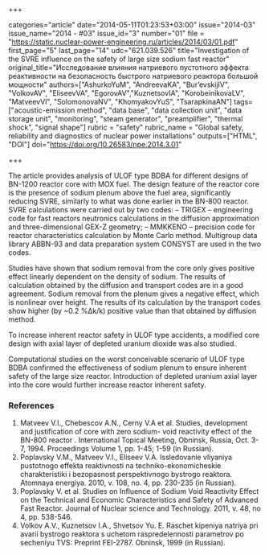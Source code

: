 +++

categories="article"
date="2014-05-11T01:23:53+03:00"
issue="2014-03"
issue_name="2014 - #03"
issue_id="3"
number="01"
file = "https://static.nuclear-power-engineering.ru/articles/2014/03/01.pdf"
first_page="5"
last_page="14"
udc="621.039.526"
title="Investigation of the SVRE influence on the safety of large size sodium fast reactor"
original_title="Исследование влияния натриевого пустотного эффекта реактивности на безопасность быстрого натриевого реактора большой мощности"
authors=["AshurkoYuM", "AndreevaKA", "Bur’evskijIV", "VolkovAV", "EliseevVA", "EgorovAV","KuznetsovIA", "KorobeinikovaLV", "MatveevVI", "SolomonovaNV", "KhomyakovYuS", "TsarapkinaAN"]
tags=["acoustic-emission method", "data base", "data collection unit", "data storage unit", "monitoring", "steam generator", "preamplifier", "thermal shock", "signal shape"]
rubric = "safety"
rubric_name = "Global safety, reliability and diagnostics of nuclear power installations"
outputs=["HTML", "DOI"]
doi="https://doi.org/10.26583/npe.2014.3.01"

+++

The article provides analysis of ULOF type BDBA for different designs of BN-1200 reactor core with MOX fuel. The design feature of the reactor core is the presence of sodium plenum above the fuel area, significantly reducing SVRE, similarly to what was done earlier in the BN-800 reactor. SVRE calculations were carried out by two codes:
– TRIGEX – engineering code for fast reactors neutronics calculations in the diffusion approximation and three-dimensional GEX-Z geometry;
– MMKKENO – precision code for reactor characteristics calculation by Monte Carlo method. Multigroup data library ABBN-93 and data preparation system CONSYST are used in the two codes.

Studies have shown that sodium removal from the core only gives positive effect linearly dependent on the density of sodium. The results of calculation obtained by the diffusion and transport codes are in a good agreement. Sodium removal from the plenum gives a negative effect, which is nonlinear over height. The results of its calculation by the transport codes show higher (by ~0.2 %Δk/k) positive value than that obtained by diffusion method.

To increase inherent reactor safety in ULOF type accidents, a modified core design with axial layer of depleted uranium dioxide was also studied.

Computational studies on the worst conceivable scenario of ULOF type BDBA confirmed the effectiveness of sodium plenum to ensure inherent safety of the large size reactor. Introduction of depleted uranium axial layer into the core would further increase reactor inherent safety.

### References

1. Matveev V.I., Chebescov A.N., Cerny V.A et al. Studies, development and justification of core with zero sodium- void reactivity effect of the BN-800 reactor . International Topical Meeting, Obninsk, Russia, Oct. 3-7, 1994. Proceedings Volume 1, pp. 1-45; 1-59 (in Russian).
2. Poplavsky V.M., Matveev V.I., Eliseev V.A. Issledovanie vliyaniya pustotnogo effekta reaktivnosti na techniko-ekonomicheskie charakteristiki i bezopasnost perspektivnogo bystrogo reaktora. Atomnaya energiya. 2010, v. 108, no. 4, pp. 230-235 (in Russian).
3. Poplavsky V. et al. Studies on Influence of Sodium Void Reactivity Effect on the Technical and Economic Characteristics and Safety of Advanced Fast Reactor. Journal of Nuclear science and Technology. 2011, v. 48, no 4, pp. 538-546.
4. Volkov A.V., Kuznetsov I.A., Shvetsov Yu. E. Raschet kipeniya natriya pri avarii bystrogo reaktora s uchetom raspredelennosti parametrov po secheniyu TVS: Preprint FEI-2787. Obninsk, 1999 (in Russian).